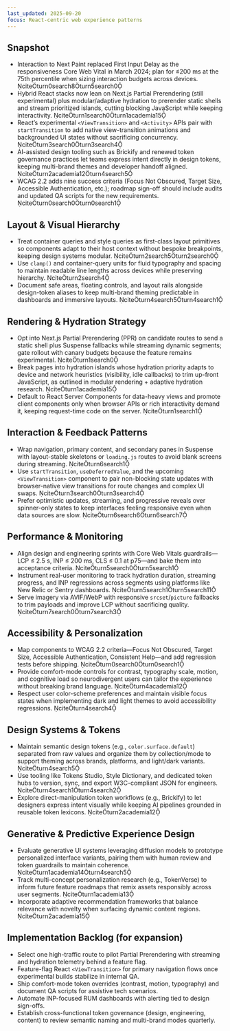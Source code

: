 ```yaml
---
last_updated: 2025-09-20
focus: React-centric web experience patterns
---
```


## Snapshot
- Interaction to Next Paint replaced First Input Delay as the responsiveness Core Web Vital in March 2024; plan for ≤200 ms at the 75th percentile when sizing interaction budgets across devices. citeturn0search8turn5search0
- Hybrid React stacks now lean on Next.js Partial Prerendering (still experimental) plus modular/adaptive hydration to prerender static shells and stream prioritized islands, cutting blocking JavaScript while keeping interactivity. citeturn1search0turn1academia15
- React’s experimental `<ViewTransition>` and `<Activity>` APIs pair with `startTransition` to add native view-transition animations and backgrounded UI states without sacrificing concurrency. citeturn3search0turn3search4
- AI-assisted design tooling such as Brickify and renewed token governance practices let teams express intent directly in design tokens, keeping multi-brand themes and developer handoff aligned. citeturn2academia12turn4search5
- WCAG 2.2 adds nine success criteria (Focus Not Obscured, Target Size, Accessible Authentication, etc.); roadmap sign-off should include audits and updated QA scripts for the new requirements. citeturn0search0turn0search1

## Layout & Visual Hierarchy
- Treat container queries and style queries as first-class layout primitives so components adapt to their host context without bespoke breakpoints, keeping design systems modular. citeturn2search5turn2search0
- Use `clamp()` and container-query units for fluid typography and spacing to maintain readable line lengths across devices while preserving hierarchy. citeturn2search4
- Document safe areas, floating controls, and layout rails alongside design-token aliases to keep multi-brand theming predictable in dashboards and immersive layouts. citeturn4search5turn4search1

## Rendering & Hydration Strategy
- Opt into Next.js Partial Prerendering (PPR) on candidate routes to send a static shell plus Suspense fallbacks while streaming dynamic segments; gate rollout with canary budgets because the feature remains experimental. citeturn1search0
- Break pages into hydration islands whose hydration priority adapts to device and network heuristics (visibility, idle callbacks) to trim up-front JavaScript, as outlined in modular rendering + adaptive hydration research. citeturn1academia15
- Default to React Server Components for data-heavy views and promote client components only when browser APIs or rich interactivity demand it, keeping request-time code on the server. citeturn1search1

## Interaction & Feedback Patterns
- Wrap navigation, primary content, and secondary panes in Suspense with layout-stable skeletons or `loading.js` routes to avoid blank screens during streaming. citeturn6search1
- Use `startTransition`, `useDeferredValue`, and the upcoming `<ViewTransition>` component to pair non-blocking state updates with browser-native view transitions for route changes and complex UI swaps. citeturn3search0turn3search4
- Prefer optimistic updates, streaming, and progressive reveals over spinner-only states to keep interfaces feeling responsive even when data sources are slow. citeturn6search6turn6search7

## Performance & Monitoring
- Align design and engineering sprints with Core Web Vitals guardrails—LCP ≤ 2.5 s, INP ≤ 200 ms, CLS ≤ 0.1 at p75—and bake them into acceptance criteria. citeturn5search0turn5search1
- Instrument real-user monitoring to track hydration duration, streaming progress, and INP regressions across segments using platforms like New Relic or Sentry dashboards. citeturn5search1turn5search11
- Serve imagery via AVIF/WebP with responsive `srcset`/`picture` fallbacks to trim payloads and improve LCP without sacrificing quality. citeturn7search0turn7search3

## Accessibility & Personalization
- Map components to WCAG 2.2 criteria—Focus Not Obscured, Target Size, Accessible Authentication, Consistent Help—and add regression tests before shipping. citeturn0search0turn0search1
- Provide comfort-mode controls for contrast, typography scale, motion, and cognitive load so neurodivergent users can tailor the experience without breaking brand language. citeturn4academia12
- Respect user color-scheme preferences and maintain visible focus states when implementing dark and light themes to avoid accessibility regressions. citeturn4search4

## Design Systems & Tokens
- Maintain semantic design tokens (e.g., `color.surface.default`) separated from raw values and organize them by collection/mode to support theming across brands, platforms, and light/dark variants. citeturn4search5
- Use tooling like Tokens Studio, Style Dictionary, and dedicated token hubs to version, sync, and export W3C-compliant JSON for engineers. citeturn4search1turn4search2
- Explore direct-manipulation token workflows (e.g., Brickify) to let designers express intent visually while keeping AI pipelines grounded in reusable token lexicons. citeturn2academia12

## Generative & Predictive Experience Design
- Evaluate generative UI systems leveraging diffusion models to prototype personalized interface variants, pairing them with human review and token guardrails to maintain coherence. citeturn1academia14turn4search5
- Track multi-concept personalization research (e.g., TokenVerse) to inform future feature roadmaps that remix assets responsibly across user segments. citeturn1academia13
- Incorporate adaptive recommendation frameworks that balance relevance with novelty when surfacing dynamic content regions. citeturn2academia15

## Implementation Backlog (for expansion)
- Select one high-traffic route to pilot Partial Prerendering with streaming and hydration telemetry behind a feature flag.
- Feature-flag React `<ViewTransition>` for primary navigation flows once experimental builds stabilize in internal QA.
- Ship comfort-mode token overrides (contrast, motion, typography) and document QA scripts for assistive tech scenarios.
- Automate INP-focused RUM dashboards with alerting tied to design sign-offs.
- Establish cross-functional token governance (design, engineering, content) to review semantic naming and multi-brand modes quarterly.
